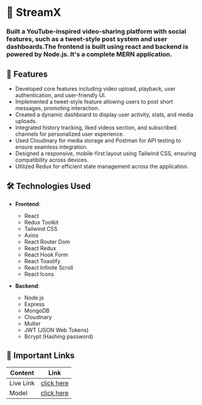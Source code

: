 # 🎥 StreamX
### Built a YouTube-inspired video-sharing platform with social features, such as a tweet-style post system and user dashboards.The frontend is built using react and backend is powered by Node.js. It's a complete MERN application.

## 🚀 Features
- Developed core features including video upload, playback, user authentication, and user-friendly UI.
- Implemented a tweet-style feature allowing users to post short messages, promoting interaction.
- Created a dynamic dashboard to display user activity, stats, and media uploads.
- Integrated history tracking, liked videos section, and subscribed channels for personalized user experience.
- Used Cloudinary for media storage and Postman for API testing to ensure seamless integration.
- Designed a responsive, mobile-first layout using Tailwind CSS, ensuring compatibility across devices.
- Utilized Redux for efficient state management across the application.

## 🛠️ Technologies Used
-   **Frontend**:
    -   React
    -   Redux Toolkit
    -   Tailwind CSS
    -   Axios
    -   React Router Dom
    -   React Redux
    -   React Hook Form
    -   React Toastify
    -   React Infinite Scroll
    -   React Icons

-   **Backend**:
    -   Node.js
    -   Express
    -   MongoDB
    -   Cloudinary
    -   Multer
    -   JWT (JSON Web Tokens)
    -   Bcrypt (Hashing password)

## 🔗 Important Links
| Content           | Link                                                                             |
| ----------------- | -------------------------------------------------------------------------------- |
| Live Link         | [click here ](https://streamx-1.onrender.com/)                      |
| Model             | [click here ](https://app.eraser.io/workspace/YtPqZ1VogxGy1jzIDkzj) |# rep

